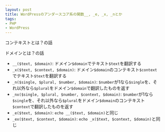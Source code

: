 ```yaml
---
layout: post
title: WordPressのアンダースコア系の関数__, _e, _x, _nとか
tags:
- PHP
- WordPress
---
```


コンテキストとは？の話

ドメインとは？の話

+ `__($text, $domain)`: ドメイン`$domain`でテキスト`$text`を翻訳する
+ `_x($text, $context, $domain)`: ドメイン`$domain`のコンテキスト`$context`でテキスト`$text`を翻訳する
+ `_n($single, $plural, $number, $domain)`: `$number`が1なら`$single`を、それ以外なら`$plural`をドメイン`$domain`で翻訳したものを返す
+ `_nx($single, $plural, $number, $context, $domain)`: `$number`が1なら`$single`を、それ以外なら`$plural`をドメイン`$domain`のコンテキスト`$context`で翻訳したものを返す
+ `_e($text, $domain)`: `echo __($text, $domain)`と同じ
+ `_ex($text, $context, $domain)`: `echo _x($text, $context, $domain)`と同じ
